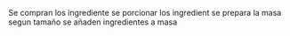 Se compran los ingrediente
se porcionar los ingredient
se prepara la masa segun tamaño
se añaden ingredientes a masa
